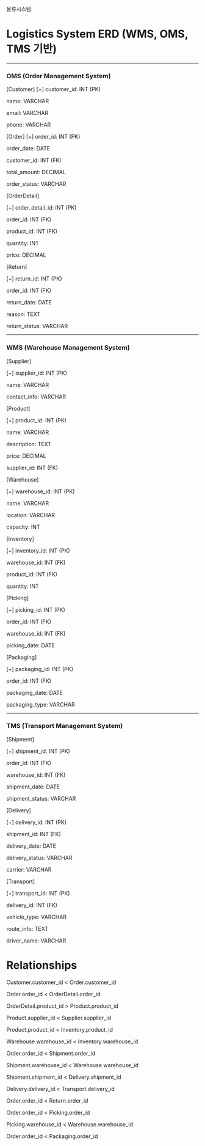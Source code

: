 물류시스템
# Logistics System ERD (WMS, OMS, TMS 기반)
- - -
### OMS (Order Management System)
[Customer] 
[+] customer_id: INT (PK)

name: VARCHAR

email: VARCHAR

phone: VARCHAR



[Order] 
[+] order_id: INT (PK)

order_date: DATE

customer_id: INT (FK)

total_amount: DECIMAL

order_status: VARCHAR



[OrderDetail] 

[+] order_detail_id: INT (PK)

order_id: INT (FK)

product_id: INT (FK)

quantity: INT

price: DECIMAL



[Return] 

[+] return_id: INT (PK)

order_id: INT (FK)

return_date: DATE

reason: TEXT

return_status: VARCHAR


- - -
### WMS (Warehouse Management System)
[Supplier] 

[+] supplier_id: INT (PK)

name: VARCHAR

contact_info: VARCHAR



[Product] 

[+] product_id: INT (PK)

name: VARCHAR

description: TEXT

price: DECIMAL

supplier_id: INT (FK)



[Warehouse] 

[+] warehouse_id: INT (PK)

name: VARCHAR

location: VARCHAR

capacity: INT



[Inventory] 

[+] inventory_id: INT (PK)

warehouse_id: INT (FK)

product_id: INT (FK)

quantity: INT



[Picking] 

[+] picking_id: INT (PK)

order_id: INT (FK)

warehouse_id: INT (FK)

picking_date: DATE



[Packaging] 

[+] packaging_id: INT (PK)

order_id: INT (FK)

packaging_date: DATE

packaging_type: VARCHAR


- - -
### TMS (Transport Management System)
[Shipment] 

[+] shipment_id: INT (PK)

order_id: INT (FK)

warehouse_id: INT (FK)

shipment_date: DATE

shipment_status: VARCHAR



[Delivery] 

[+] delivery_id: INT (PK)

shipment_id: INT (FK)

delivery_date: DATE

delivery_status: VARCHAR

carrier: VARCHAR



[Transport] 

[+] transport_id: INT (PK)

delivery_id: INT (FK)

vehicle_type: VARCHAR

route_info: TEXT

driver_name: VARCHAR



# Relationships
Customer.customer_id < Order.customer_id

Order.order_id < OrderDetail.order_id

OrderDetail.product_id > Product.product_id

Product.supplier_id < Supplier.supplier_id

Product.product_id < Inventory.product_id

Warehouse.warehouse_id < Inventory.warehouse_id

Order.order_id < Shipment.order_id

Shipment.warehouse_id < Warehouse.warehouse_id

Shipment.shipment_id < Delivery.shipment_id

Delivery.delivery_id < Transport.delivery_id

Order.order_id < Return.order_id

Order.order_id < Picking.order_id

Picking.warehouse_id < Warehouse.warehouse_id

Order.order_id < Packaging.order_id

